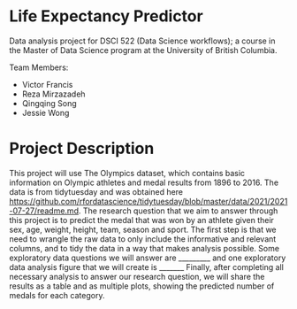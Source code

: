 # Life Expectancy Predictor
Data analysis project for DSCI 522 (Data Science workflows); a course in the Master of Data Science program at the University of British Columbia.

Team Members:
* Victor Francis
* Reza Mirzazadeh
* Qingqing Song
* Jessie Wong

# Project Description
This project will use The Olympics dataset, which contains basic information on Olympic athletes and medal results from 1896 to 2016. The data is from tidytuesday and was obtained here https://github.com/rfordatascience/tidytuesday/blob/master/data/2021/2021-07-27/readme.md.
The research question that we aim to answer through this project is to predict the medal that was won by an athlete given their sex, age, weight, height, team, season and sport.
The first step is that we need to wrangle the raw data to only include the informative and relevant columns, and to tidy the data in a way that makes analysis possible. Some exploratory data questions we will answer are _________ and one exploratory data analysis figure that we will create is _______
Finally, after completing all necessary analysis to answer our research question, we will share the results as a table and as multiple plots, showing the predicted number of medals for each category.
